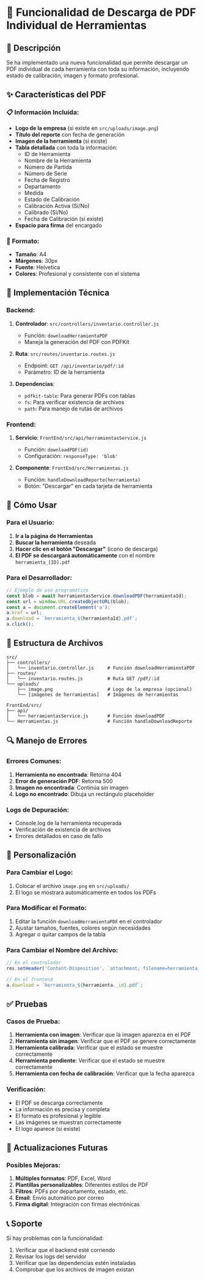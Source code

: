 # 📄 Funcionalidad de Descarga de PDF Individual de Herramientas

## 🎯 Descripción
Se ha implementado una nueva funcionalidad que permite descargar un PDF individual de cada herramienta con toda su información, incluyendo estado de calibración, imagen y formato profesional.

## ✨ Características del PDF

### 📋 Información Incluida:
- **Logo de la empresa** (si existe en `src/uploads/image.png`)
- **Título del reporte** con fecha de generación
- **Imagen de la herramienta** (si existe)
- **Tabla detallada** con toda la información:
  - ID de Herramienta
  - Nombre de la Herramienta
  - Número de Partida
  - Número de Serie
  - Fecha de Registro
  - Departamento
  - Medida
  - Estado de Calibración
  - Calibración Activa (Sí/No)
  - Calibrado (Sí/No)
  - Fecha de Calibración (si existe)
- **Espacio para firma** del encargado

### 🎨 Formato:
- **Tamaño**: A4
- **Márgenes**: 30px
- **Fuente**: Helvetica
- **Colores**: Profesional y consistente con el sistema

## 🔧 Implementación Técnica

### Backend:
1. **Controlador**: `src/controllers/inventario.controller.js`
   - Función: `downloadHerramientaPDF`
   - Maneja la generación del PDF con PDFKit

2. **Ruta**: `src/routes/inventario.routes.js`
   - Endpoint: `GET /api/inventario/pdf/:id`
   - Parámetro: ID de la herramienta

3. **Dependencias**:
   - `pdfkit-table`: Para generar PDFs con tablas
   - `fs`: Para verificar existencia de archivos
   - `path`: Para manejo de rutas de archivos

### Frontend:
1. **Servicio**: `FrontEnd/src/api/herramientasService.js`
   - Función: `downloadPDF(id)`
   - Configuración: `responseType: 'blob'`

2. **Componente**: `FrontEnd/src/Herramientas.js`
   - Función: `handleDownloadReporte(herramienta)`
   - Botón: "Descargar" en cada tarjeta de herramienta

## 🚀 Cómo Usar

### Para el Usuario:
1. **Ir a la página de Herramientas**
2. **Buscar la herramienta** deseada
3. **Hacer clic en el botón "Descargar"** (icono de descarga)
4. **El PDF se descargará automáticamente** con el nombre `herramienta_[ID].pdf`

### Para el Desarrollador:
```javascript
// Ejemplo de uso programático
const blob = await herramientasService.downloadPDF(herramientaId);
const url = window.URL.createObjectURL(blob);
const a = document.createElement('a');
a.href = url;
a.download = `herramienta_${herramientaId}.pdf`;
a.click();
```

## 📁 Estructura de Archivos

```
src/
├── controllers/
│   └── inventario.controller.js     # Función downloadHerramientaPDF
├── routes/
│   └── inventario.routes.js         # Ruta GET /pdf/:id
└── uploads/
    ├── image.png                    # Logo de la empresa (opcional)
    └── [imágenes de herramientas]   # Imágenes de herramientas

FrontEnd/src/
├── api/
│   └── herramientasService.js       # Función downloadPDF
└── Herramientas.js                  # Función handleDownloadReporte
```

## 🔍 Manejo de Errores

### Errores Comunes:
1. **Herramienta no encontrada**: Retorna 404
2. **Error de generación PDF**: Retorna 500
3. **Imagen no encontrada**: Continúa sin imagen
4. **Logo no encontrado**: Dibuja un rectángulo placeholder

### Logs de Depuración:
- Console.log de la herramienta recuperada
- Verificación de existencia de archivos
- Errores detallados en caso de fallo

## 🎨 Personalización

### Para Cambiar el Logo:
1. Colocar el archivo `image.png` en `src/uploads/`
2. El logo se mostrará automáticamente en todos los PDFs

### Para Modificar el Formato:
1. Editar la función `downloadHerramientaPDF` en el controlador
2. Ajustar tamaños, fuentes, colores según necesidades
3. Agregar o quitar campos de la tabla

### Para Cambiar el Nombre del Archivo:
```javascript
// En el controlador
res.setHeader('Content-Disposition', `attachment; filename=herramienta_${herramienta._id}.pdf`);

// En el frontend
a.download = `herramienta_${herramienta._id}.pdf`;
```

## ✅ Pruebas

### Casos de Prueba:
1. **Herramienta con imagen**: Verificar que la imagen aparezca en el PDF
2. **Herramienta sin imagen**: Verificar que el PDF se genere correctamente
3. **Herramienta calibrada**: Verificar que el estado se muestre correctamente
4. **Herramienta pendiente**: Verificar que el estado se muestre correctamente
5. **Herramienta con fecha de calibración**: Verificar que la fecha aparezca

### Verificación:
- El PDF se descarga correctamente
- La información es precisa y completa
- El formato es profesional y legible
- Las imágenes se muestran correctamente
- El logo aparece (si existe)

## 🔄 Actualizaciones Futuras

### Posibles Mejoras:
1. **Múltiples formatos**: PDF, Excel, Word
2. **Plantillas personalizables**: Diferentes estilos de PDF
3. **Filtros**: PDFs por departamento, estado, etc.
4. **Email**: Envío automático por correo
5. **Firma digital**: Integración con firmas electrónicas

## 📞 Soporte

Si hay problemas con la funcionalidad:
1. Verificar que el backend esté corriendo
2. Revisar los logs del servidor
3. Verificar que las dependencias estén instaladas
4. Comprobar que los archivos de imagen existan 